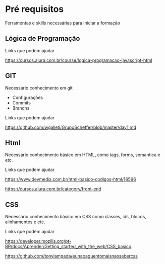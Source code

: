 # Pré requisitos

Ferramentas e skills necessárias para iniciar a formação

## Lógica de Programação

Links que podem ajudar

https://cursos.alura.com.br/course/logica-programacao-javascript-html

## GIT

Necessário conhecimento em git

* Configurações
* Commits
* Branchs

Links que podem ajudar

https://github.com/wgalleti/GrupoScheffer/blob/master/day1.md

## Html

Necessário conhecimento básico em HTML, como tags, forms, semantica e etc.

Links que podem ajudar

https://www.devmedia.com.br/html-basico-codigos-html/16596

https://cursos.alura.com.br/category/front-end

## CSS

Necessário conhecimento básico em CSS como classes, ids, blocos, alinhamentos e etc.

Links que podem ajudar

https://developer.mozilla.org/pt-BR/docs/Aprender/Getting_started_with_the_web/CSS_basico

https://github.com/tonylampada/eunaoaguentomaisnaosabercss